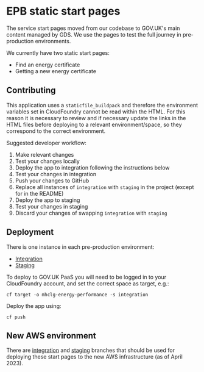 # EPB static start pages

The service start pages moved from our codebase to GOV.UK's main content managed by GDS.
We use the pages to test the full journey in pre-production environments.

We currently have two static start pages:
- Find an energy certificate
- Getting a new energy certificate

## Contributing

This application uses a `staticfile_buildpack` and therefore the environment variables set in CloudFoundry cannot be read within the HTML.
For this reason it is necessary to review and if necessary update the links in the HTML files before deploying to a relevant environment/space, so they correspond to the correct environment.

Suggested developer workflow:

1. Make relevant changes
2. Test your changes locally
3. Deploy the app to integration following the instructions below
4. Test your changes in integration
5. Push your changes to GitHub
6. Replace all instances of `integration` with `staging` in the project (except for in the README)
7. Deploy the app to staging
8. Test your changes in staging
9. Discard your changes of swapping `integration` with `staging`

## Deployment

There is one instance in each pre-production environment:
- [Integration](https://mhclg-epb-static-start-pages-integration.london.cloudapps.digital)
- [Staging](https://mhclg-epb-static-start-pages-staging.london.cloudapps.digital)

To deploy to GOV.UK PaaS you will need to be logged in to your CloudFoundry account, and set the correct space as target, e.g.:
```
cf target -o mhclg-energy-performance -s integration
```

Deploy the app using:
```
cf push
```

## New AWS environment

There are [integration](https://github.com/communitiesuk/epb-static-start-pages/tree/aws-integration) and [staging](https://github.com/communitiesuk/epb-static-start-pages/tree/aws-staging) branches that should be used for deploying these start pages to the new AWS infrastructure (as of April 2023).